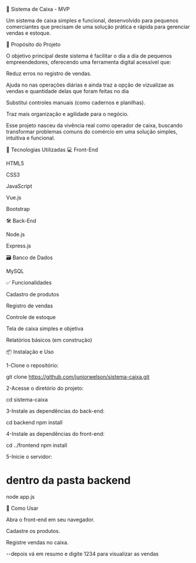🧾 Sistema de Caixa - MVP

Um sistema de caixa simples e funcional, desenvolvido para pequenos comerciantes que precisam de uma solução prática e rápida para gerenciar vendas e estoque.

🎯 Propósito do Projeto

O objetivo principal deste sistema é facilitar o dia a dia de pequenos empreendedores, oferecendo uma ferramenta digital acessível que:

Reduz erros no registro de vendas.

Ajuda no nas operações diárias e ainda traz a opção de vizualizae as vendas e quantidade delas que foram feitas no dia

Substitui controles manuais (como cadernos e planilhas).

Traz mais organização e agilidade para o negócio.

Esse projeto nasceu da vivência real como operador de caixa, buscando transformar problemas comuns do comércio em uma solução simples, intuitiva e funcional.

🚀 Tecnologias Utilizadas
💻 Front-End

HTML5

CSS3

JavaScript

Vue.js

Bootstrap

🛠️ Back-End

Node.js

Express.js

🗃️ Banco de Dados

MySQL

✅ Funcionalidades

Cadastro de produtos

Registro de vendas

Controle de estoque

Tela de caixa simples e objetiva

Relatórios básicos (em construção)

📦 Instalação e Uso

1-Clone o repositório:

git clone https://github.com/juniorwelson/sistema-caixa.git


2-Acesse o diretório do projeto:

cd sistema-caixa


3-Instale as dependências do back-end:

cd backend
npm install


4-Instale as dependências do front-end:

cd ../frontend
npm install

5-Inicie o servidor:

# dentro da pasta backend

node app.js

📖 Como Usar

Abra o front-end em seu navegador.

Cadastre os produtos.

Registre vendas no caixa.

--depois vá em resumo e digite 1234 para visualizar as vendas